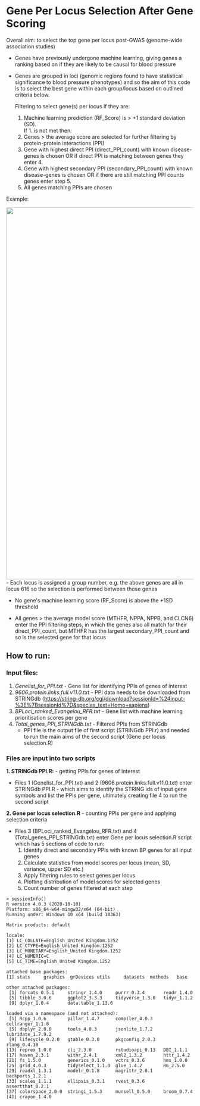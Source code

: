 # Gene Per Locus Selection After Gene Scoring

Overall aim: to select the top gene per locus post-GWAS (genome-wide association studies)
- Genes have previously undergone machine learning, giving genes a ranking based on if they are likely to be causal for blood pressure
- Genes are grouped in loci (genomic regions  found to have statistical significance to blood pressure phenotypes) and so the aim of this code is to select the best gene within each group/locus based on outlined criteria below.

  Filtering to select gene(s) per locus if they are:
  1. Machine learning prediction (RF_Score) is > +1 standard deviation (SD). <br />
  If 1. is not met then:
  2. Genes > the average score are selected for further filtering by protein-protein interactions (PPI)
  3. Gene with highest direct PPI (direct_PPI_count) with known disease-genes is chosen OR if direct PPI is matching between genes they enter 4.
  4. Gene with highest secondary PPI (secondary_PPI_count) with known disease-genes is chosen OR if there are still matching PPI counts genes enter step 5.
  5. All genes matching PPIs are chosen

Example:

<img align="center" src="https://i.imgur.com/wiMDoaP.png" width="1000">
<br />
- Each locus is assigned a group number, e.g. the above genes are all in locus 616 so the selection is performed between those genes<br />

- No gene's machine learning score (RF_Score) is above the +1SD threshold<br />

- All genes > the average model score (MTHFR, NPPA, NPPB, and CLCN6) enter the PPI filtering steps, in which the genes also all match for their direct_PPI_count, but MTHFR has the largest secondary_PPI_count and so is the selected gene for that locus<br />

## How to run:
### Input files:
1. *Genelist_for_PPI.txt* - Gene list for identifying PPIs of genes of interest
2. *9606.protein.links.full.v11.0.txt* - PPI data needs to be downloaded from STRINGdb (https://string-db.org/cgi/download?sessionId=%24input-%3E%7BsessionId%7D&species_text=Homo+sapiens)
3. *BPLoci_ranked_Evangelou_RFR.txt* - Gene list with machine learning prioritisation scores per gene
4. *Total_genes_PPI_STRINGdb.txt* - Filtered PPIs from STRINGdb
	- PPI file is the output file of first script (STRINGdb PPI.r) and needed to run the main aims of the second script (Gene per locus selection.R)
	
### Files are input into two scripts<br />

**1. STRINGdb PPI.R:**  - getting PPIs for genes of interest <br />
- Files 1 (Genelist_for_PPI.txt) and 2 (9606.protein.links.full.v11.0.txt) enter STRINGdb PPI.R  - which aims to identify the STRING ids of input gene symbols and list the PPIs per gene, ultimately creating file 4 to run the second script

**2. Gene per locus selection.R**  - counting PPIs per gene and applying selection criteria <br />
- Files 3 (BPLoci_ranked_Evangelou_RFR.txt) and 4 (Total_genes_PPI_STRINGdb.txt) enter Gene per locus selection.R script which has 5 sections of code to run:
	1. Identify direct and secondary PPIs with known BP genes for all input genes
	2. Calculate statistics from model scores per locus (mean, SD, variance, upper SD etc.)
	3. Apply filtering rules to select genes per locus
	4. Plotting distribution of model scores for selected genes
	5. Count number of genes filtered at each step
	

```
> sessionInfo()
R version 4.0.3 (2020-10-10)
Platform: x86_64-w64-mingw32/x64 (64-bit)
Running under: Windows 10 x64 (build 18363)

Matrix products: default

locale:
[1] LC_COLLATE=English_United Kingdom.1252 
[2] LC_CTYPE=English_United Kingdom.1252   
[3] LC_MONETARY=English_United Kingdom.1252
[4] LC_NUMERIC=C                           
[5] LC_TIME=English_United Kingdom.1252    

attached base packages:
[1] stats     graphics  grDevices utils     datasets  methods   base     

other attached packages:
 [1] forcats_0.5.1     stringr_1.4.0     purrr_0.3.4       readr_1.4.0      
 [5] tibble_3.0.6      ggplot2_3.3.3     tidyverse_1.3.0   tidyr_1.1.2      
 [9] dplyr_1.0.4       data.table_1.13.6

loaded via a namespace (and not attached):
 [1] Rcpp_1.0.6        pillar_1.4.7      compiler_4.0.3    cellranger_1.1.0 
 [5] dbplyr_2.0.0      tools_4.0.3       jsonlite_1.7.2    lubridate_1.7.9.2
 [9] lifecycle_0.2.0   gtable_0.3.0      pkgconfig_2.0.3   rlang_0.4.10     
[13] reprex_1.0.0      cli_2.3.0         rstudioapi_0.13   DBI_1.1.1        
[17] haven_2.3.1       withr_2.4.1       xml2_1.3.2        httr_1.4.2       
[21] fs_1.5.0          generics_0.1.0    vctrs_0.3.6       hms_1.0.0        
[25] grid_4.0.3        tidyselect_1.1.0  glue_1.4.2        R6_2.5.0         
[29] readxl_1.3.1      modelr_0.1.8      magrittr_2.0.1    backports_1.2.1  
[33] scales_1.1.1      ellipsis_0.3.1    rvest_0.3.6       assertthat_0.2.1 
[37] colorspace_2.0-0  stringi_1.5.3     munsell_0.5.0     broom_0.7.4      
[41] crayon_1.4.0   

```
